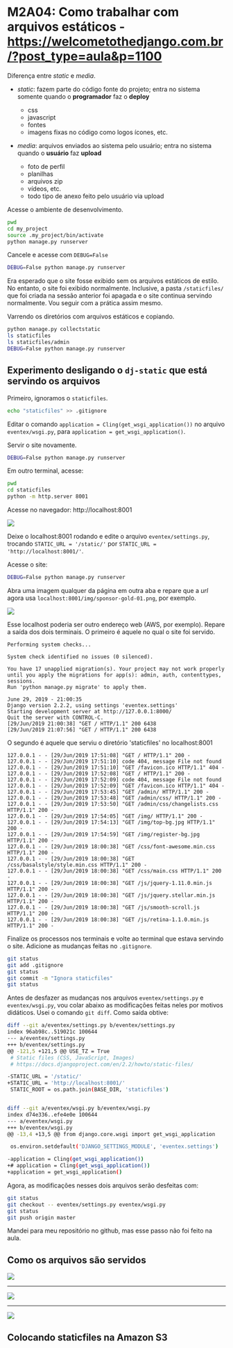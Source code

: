 # M2A04: Como trabalhar com arquivos estáticos - https://welcometothedjango.com.br/?post_type=aula&p=1100

Diferença entre *static* e *media*.

- *static*: fazem parte do código fonte do projeto; entra no sistema somente quando o **programador** faz o **deploy**
    - css
    - javascript
    - fontes
    - imagens fixas no código como logos ícones, etc.

- *media*: arquivos enviados ao sistema pelo usuário; entra no sistema quando o **usuário** faz **upload**
    - foto de perfil
    - planilhas
    - arquivos zip
    - vídeos, etc.
    - todo tipo de anexo feito pelo usuário via upload

Acesse o ambiente de desenvolvimento.

```bash
pwd
cd my_project
source .my_project/bin/activate
python manage.py runserver
```

Cancele e acesse com `DEBUG=False`

```bash
DEBUG=False python manage.py runserver
```

Era esperado que o site fosse exibido sem os arquivos estáticos de estilo. No entanto, o site foi exibido normalmente. Inclusive, a pasta `/staticfiles/` que foi criada na sessão anterior foi apagada e o site continua servindo normalmente. Vou seguir com a prática assim mesmo.

Varrendo os diretórios com arquivos estáticos e copiando.

```bash
python manage.py collectstatic
ls staticfiles
ls staticfiles/admin
DEBUG=False python manage.py runserver
```

## Experimento desligando o `dj-static` que está servindo os arquivos

Primeiro, ignoramos o `staticfiles`.

```bash
echo "staticfiles" >> .gitignore
```

Editar o comando `application = Cling(get_wsgi_application())` no arquivo `eventex/wsgi.py`, para `application = get_wsgi_application()`.

Servir o site novamente.

```bash
DEBUG=False python manage.py runserver
```

Em outro terminal, acesse:

```bash
pwd
cd staticfiles
python -m http.server 8001
```

Acesse no navegador: http://localhost:8001

![](img/staticfiles-localhost-8001.png)

Deixe o localhost:8001 rodando e edite o arquivo `eventex/settings.py`, trocando `STATIC_URL = '/static/'` por `STATIC_URL = 'http://localhost:8001/'`.

Acesse o site:

```bash
DEBUG=False python manage.py runserver
```

Abra uma imagem qualquer da página em outra aba e repare que a *url* agora usa `localhost:8001/img/sponsor-gold-01.png`, por exemplo.

![](img/localhost-8001-serving-staticfiles.png)

Esse localhost poderia ser outro endereço web (AWS, por exemplo). Repare a saída dos dois terminais. O primeiro é aquele no qual o site foi servido.

```
Performing system checks...

System check identified no issues (0 silenced).

You have 17 unapplied migration(s). Your project may not work properly until you apply the migrations for app(s): admin, auth, contenttypes, sessions.
Run 'python manage.py migrate' to apply them.

June 29, 2019 - 21:00:35
Django version 2.2.2, using settings 'eventex.settings'
Starting development server at http://127.0.0.1:8000/
Quit the server with CONTROL-C.
[29/Jun/2019 21:00:38] "GET / HTTP/1.1" 200 6438
[29/Jun/2019 21:07:56] "GET / HTTP/1.1" 200 6438
```

O segundo é aquele que serviu o diretório 'staticfiles' no localhost:8001

```
127.0.0.1 - - [29/Jun/2019 17:51:08] "GET / HTTP/1.1" 200 -
127.0.0.1 - - [29/Jun/2019 17:51:10] code 404, message File not found
127.0.0.1 - - [29/Jun/2019 17:51:10] "GET /favicon.ico HTTP/1.1" 404 -
127.0.0.1 - - [29/Jun/2019 17:52:08] "GET / HTTP/1.1" 200 -
127.0.0.1 - - [29/Jun/2019 17:52:09] code 404, message File not found
127.0.0.1 - - [29/Jun/2019 17:52:09] "GET /favicon.ico HTTP/1.1" 404 -
127.0.0.1 - - [29/Jun/2019 17:53:45] "GET /admin/ HTTP/1.1" 200 -
127.0.0.1 - - [29/Jun/2019 17:53:48] "GET /admin/css/ HTTP/1.1" 200 -
127.0.0.1 - - [29/Jun/2019 17:53:50] "GET /admin/css/changelists.css HTTP/1.1" 200 -
127.0.0.1 - - [29/Jun/2019 17:54:05] "GET /img/ HTTP/1.1" 200 -
127.0.0.1 - - [29/Jun/2019 17:54:13] "GET /img/top-bg.jpg HTTP/1.1" 200 -
127.0.0.1 - - [29/Jun/2019 17:54:59] "GET /img/register-bg.jpg HTTP/1.1" 200 -
127.0.0.1 - - [29/Jun/2019 18:00:38] "GET /css/font-awesome.min.css HTTP/1.1" 200 -
127.0.0.1 - - [29/Jun/2019 18:00:38] "GET /css/basalstyle/style.min.css HTTP/1.1" 200 -
127.0.0.1 - - [29/Jun/2019 18:00:38] "GET /css/main.css HTTP/1.1" 200 -
127.0.0.1 - - [29/Jun/2019 18:00:38] "GET /js/jquery-1.11.0.min.js HTTP/1.1" 200 -
127.0.0.1 - - [29/Jun/2019 18:00:38] "GET /js/jquery.stellar.min.js HTTP/1.1" 200 -
127.0.0.1 - - [29/Jun/2019 18:00:38] "GET /js/smooth-scroll.js HTTP/1.1" 200 -
127.0.0.1 - - [29/Jun/2019 18:00:38] "GET /js/retina-1.1.0.min.js HTTP/1.1" 200 -
```

Finalize os processos nos terminais e volte ao terminal que estava servindo o site. Adicione as mudanças feitas no `.gitignore`.

```bash
git status
git add .gitignore
git status
git commit -m "Ignora staticfiles"
git status
```

Antes de desfazer as mudanças nos arquivos `eventex/settings.py` e `eventex/wsgi.py`, vou colar abaixo as modificações feitas neles por motivos didáticos. Usei o comando `git diff`. Como saída obtive:

```bash
diff --git a/eventex/settings.py b/eventex/settings.py
index 96ab98c..519021c 100644
--- a/eventex/settings.py
+++ b/eventex/settings.py
@@ -121,5 +121,5 @@ USE_TZ = True
 # Static files (CSS, JavaScript, Images)
 # https://docs.djangoproject.com/en/2.2/howto/static-files/

-STATIC_URL = '/static/'
+STATIC_URL = 'http://localhost:8001/'
 STATIC_ROOT = os.path.join(BASE_DIR, 'staticfiles')


diff --git a/eventex/wsgi.py b/eventex/wsgi.py
index d74e336..efe4e0e 100644
--- a/eventex/wsgi.py
+++ b/eventex/wsgi.py
@@ -13,4 +13,5 @@ from django.core.wsgi import get_wsgi_application

 os.environ.setdefault('DJANGO_SETTINGS_MODULE', 'eventex.settings')

-application = Cling(get_wsgi_application())
+# application = Cling(get_wsgi_application())
+application = get_wsgi_application()
```

Agora, as modificações nesses dois arquivos serão desfeitas com:

```bash
git status
git checkout -- eventex/settings.py eventex/wsgi.py
git status
git push origin master
```

Mandei para meu repositório no github, mas esse passo não foi feito na aula.

## Como os arquivos são servidos

![](img/static-dev.jpg)

***

![](img/static-heroku.jpg)

***

![](img/static-amazon-s3.jpg)

## Colocando staticfiles na Amazon S3

<!--


TODO: Servir arquivos estátivos usando Amazon S3
BODY: Ainda não consegui usar isso. Fiz algo errado na Amazon e me foi cobrado R$ 4,23. As imagens da minha tentativa frustrada estão em: modulo_02/img/try-set-s3/


 -->

